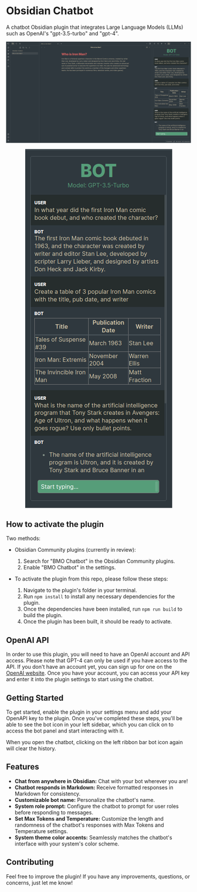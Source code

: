 # Obsidian Chatbot
A chatbot Obsidian plugin that integrates Large Language Models (LLMs) such as OpenAI's "gpt-3.5-turbo" and "gpt-4".

![Screenshot-1](README_images/Screenshot-1.png)
<p align="center">
  <img src="README_images/Screenshot-2.png" alt="Description of image">
</p>

## How to activate the plugin
Two methods:

- Obsidian Community plugins (currently in review):
  1. Search for "BMO Chatbot" in the Obsidian Community plugins.
  2. Enable "BMO Chatbot" in the settings.

- To activate the plugin from this repo, please follow these steps:

  1. Navigate to the plugin's folder in your terminal.
  2. Run `npm install` to install any necessary dependencies for the plugin.
  3. Once the dependencies have been installed, run `npm run build` to build the plugin.
  4. Once the plugin has been built, it should be ready to activate.

## OpenAI API
In order to use this plugin, you will need to have an OpenAI account and API access. 
Please note that GPT-4 can only be used if you have access to the API. 
If you don't have an account yet, you can sign up for one on the [OpenAI website](https://platform.openai.com/overview).
Once you have your account, you can access your API key and enter it into the plugin settings to start using the chatbot.

## Getting Started
To get started, enable the plugin in your settings menu and add your OpenAPI key to the plugin. 
Once you've completed these steps, you'll be able to see the bot icon in your left sidebar, 
which you can click on to access the bot panel and start interacting with it.

When you open the chatbot, clicking on the left ribbon bar bot icon again will clear the history.

## Features
- **Chat from anywhere in Obsidian:** Chat with your bot wherever you are!
- **Chatbot responds in Markdown:** Receive formatted responses in Markdown for consistency.
- **Customizable bot name:** Personalize the chatbot's name.
- **System role prompt:** Configure the chatbot to prompt for user roles before responding to messages.
- **Set Max Tokens and Temperature:** Customize the length and randomness of the chatbot's responses with Max Tokens and Temperature settings.
- **System theme color accents:** Seamlessly matches the chatbot's interface with your system's color scheme.

## Contributing
Feel free to improve the plugin!
If you have any improvements, questions, or concerns, just let me know!
